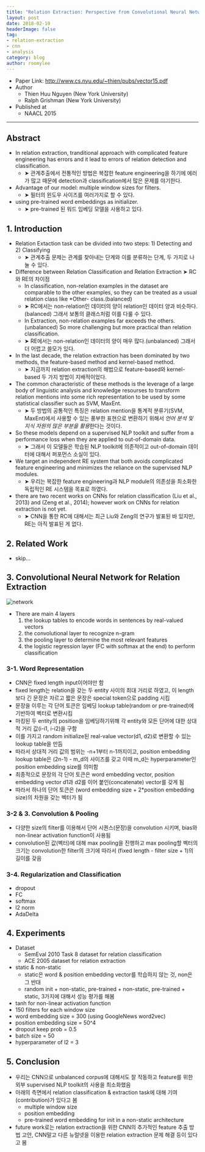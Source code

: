 ```yaml
---
title: "Relation Extraction: Perspective from Convolutional Neural Networks"
layout: post
date: 2018-02-19
headerImage: false
tag:
- relation-extraction
- cnn
- analysis
category: blog
author: roomylee
---
```


- Paper Link: <http://www.cs.nyu.edu/~thien/pubs/vector15.pdf>
- Author
  - Thien Huu Nguyen (New York University)
  - Ralph Grishman (New York University)
- Published at
  - NAACL 2015

---

## Abstract

- In relation extraction, tranditional approach with complicated feature engineering has errors and it lead to errors of relation detection and classification.
  - ➤ 관계추출에서 전통적인 방법은 복잡한 feature engineering을 하기에 에러가 많고 때문에 detection과 classification에서 많은 문제를 야기한다.
- Advantage of our model: multiple window sizes for filters.
  - ➤ 필터의 윈도우 사이즈를 여러가지로 할 수 있다.
- using pre-trained word embeddings as initializer.
  - ➤ pre-trained 된 워드 임베딩 모델을 사용하고 있다.

## 1. Introduction

- Relation Extaction task can be divided into two steps: 1) Detecting and 2) Classifying
  - ➤ 관계추출 문제는 관계를 찾아내는 단계와 이를 분류하는 단계, 두 가지로 나눌 수 있다.
- Difference between Relation Classification and Relation Extraction ➤ RC와 RE의 차이점
  - In classification, non-relation examples in the dataset are comparable to the other examples, so they can be treated as a usual relation class like *Other- class.(balanced)
  - ➤ RC에서는 non-relation인 데이터의 양이 relation인 데이터 양과 비슷하다.(balanced) 그래서 보통의 클래스처럼 이를 다룰 수 있다.
  - In Extraction, non-relation examples far exceeds the others.(unbalanced) So more challenging but more practical than relation classification.
  - ➤ RE에서는 non-relation인 데이터의 양이 매우 많다.(unbalanced) 그래서 더 어렵고 쓸모가 있다.
- In the last decade, the relation extraction has been dominated by two methods, the feature-based method and kernel-based method.
  - ➤ 지금까지 relation extraction의 해법으로 feature-based와 kernel-based 두 가지 방법이 지배적이었다.
- The common characteristic of these methods is the leverage of a large body of linguistic analysis and knowledge resourses to transform relation mentions into some rich representation to be used by some statistical classifier such as SVM, MaxEnt.
  - ➤ 두 방법의 공통적인 특징은 relation mention을 통계적 분류기(SVM, MaxEnt)에서 사용할 수 있는 풍부한 표현으로 변환하기 위해서 *언어 분석 및 지식 자원의 많은 부분을 활용*한다는 것이다.
- So these models depend on a supervised NLP toolkit and suffer from a performance loss when they are applied to out-of-domain data.
  - ➤ 그래서 이 모델들은 학습된 NLP toolkit에 의존적이고 out-of-domain 데이터에 대해서 퍼포먼스 소실이 있다.
- We target an independent RE system that both avoids complicated feature engineering and minimizes the reliance on the supervised NLP modules.
  - ➤ 우리는 복잡한 feature engineering과 NLP module의 의존성을 최소화한 독립적인 RE 시스템을 목표로 하였다.
- there are two recent works on CNNs for relation classification (Liu et al., 2013) and (Zeng et al., 2014); however work on CNNs for relation extraction is not yet.
  - ➤ CNN을 통한 RC에 대해서는 최근 Liu와 Zeng의 연구가 발표된 바 있지만, RE는 아직 발표된 게 없다.

## 2. Related Work

- skip...

## 3. Convolutional Neural Network for Relation Extraction

![network](https://user-images.githubusercontent.com/15166794/36367668-1a3dbc00-1597-11e8-8a8c-74b6607567f6.png)

- There are main 4 layers
  1. the lookup tables to encode words in sentences by real-valued vectors
  2. the convolutional layer to recognize n-gram
  3. the pooling layer to determine the most relevant features
  4. the logistic regression layer (FC with softmax at the end) to perform classification

### 3-1. Word Representation

- CNN은 fixed length input이어야만 함
- fixed length는 relation을 갖는 두 entity 사이의 최대 거리로 하였고, 이 length보다 긴 문장은 자르고 짧은 문장은 special token으로 padding 시킴
- 문장을 이루는 각 단어 토큰은 임베딩 lookup table(random or pre-trained)에 기반하여 벡터로 변환시킴
- 마킹된 두 entity의 position을 임베딩하기위해 각 entity와 모든 단어에 대한 상대적 거리 값(i-i1, i-i2)을 구함
- 이를 가지고 random initialize된 real-value vector(d1, d2)로 변환할 수 있는 lookup table을 만듬
- 따라서 상대적 거리 값의 범위는 -n+1부터 n-1까지이고, position embedding lookup table은 (2n-1) - m_d의 사이즈를 갖고 이때 m_d는 hyperparameter인 position embedding size를 의미함
- 최종적으로 문장의 각 단어 토큰은 word embedding vector, position embedding vector d1과 d2를 이어 붙인(concatenate) vector를 갖게 됨
- 따라서 하나의 단어 토큰은 (word embedding size + 2*position embedding size)의 차원을 갖는 벡터가 됨

### 3-2 & 3. Convolution & Pooling

- 다양한 size의 filter를 이용해서 단어 시퀀스(문장)을 convolution 시키며, bias와 non-linear activation function이 사용됨
- convolution된 값(벡터)에 대해 max pooling을 진행하고 max pooling할 벡터의 크기는 convolution한 filter의 크기에 따라서 (fixed length - filter size +  1)의 길이를 갖음

### 3-4. Regularization and Classification

- dropout
- FC
- softmax
- l2 norm
- AdaDelta

## 4. Experiments

- Dataset
  - SemEval 2010 Task 8 dataset for relation classification
  - ACE 2005 dataset for relation extraction
- static & non-static
  - static은 word & position embedding vector를 학습하지 않는 것, non은 그 반대
  - random init + non-static, pre-trained + non-static, pre-trained + static, 3가지에 대해서 성능 평가를 해봄
- tanh for non-linear activation function
- 150 filters for each window size
- word embedding size = 300 (using GoogleNews word2vec)
- position embedding size = 50^4
- dropout keep prob = 0.5
- batch size = 50
- hyperparameter of l2 = 3

## 5. Conclusion

- 우리는 CNN으로 unbalanced corpus에 대해서도 잘 작동하고 feature를 위한 외부 supervised NLP toolkit의 사용을 최소화했음
- 아래의 측면에서 relation classification & extraction task에 대해 기여(contribution)가 있다고 봄
  - multiple window size
  - position embedding
  - pre-trained word embedding for init in a non-static architecture
- future work로는 relation extraction을 위한 CNN의 추가적인 feature 추출 방법 고안, CNN말고 다른 뉴럴넷을 이용한 relation extraction 문제 해결 등이 있다고 봄
